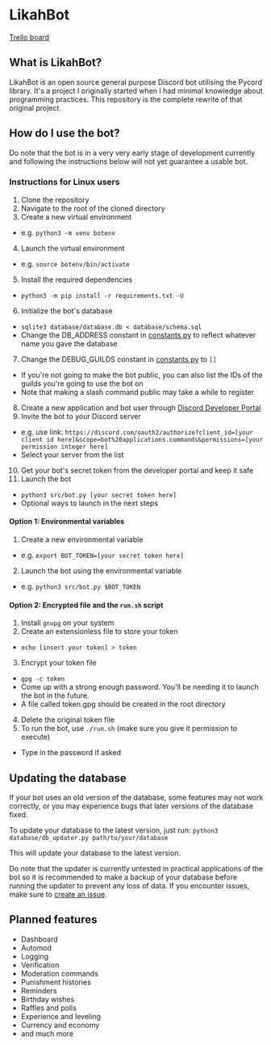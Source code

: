 # LikahBot
[Trello board](https://trello.com/b/ofVmXaHM/likah-bot)
## What is LikahBot?
LikahBot is an open source general purpose Discord bot utilising the Pycord library. It's a project I originally started when I had minimal knowledge about programming practices. This repository is the complete rewrite of that original project.
## How do I use the bot?
Do note that the bot is in a very very early stage of development currently and following the instructions below will not yet guarantee a usable bot.
### Instructions for Linux users
1. Clone the repository
2. Navigate to the root of the cloned directory
3. Create a new virtual environment
  - e.g. `python3 -m venv botenv`
4. Launch the virtual environment
  - e.g. `source botenv/bin/activate`
5. Install the required dependencies
  - `python3 -m pip install -r requirements.txt -U`
6. Initialize the bot's database
  - `sqlite3 database/database.db < database/schema.sql`
  - Change the DB_ADDRESS constant in [constants.py](https://github.com/Veloxization/likahbot/blob/main/src/config/constants.py) to reflect whatever name you gave the database
7. Change the DEBUG_GUILDS constant in [constants.py](https://github.com/Veloxization/likahbot/blob/main/src/config/constants.py) to `[]`
  - If you're not going to make the bot public, you can also list the IDs of the guilds you're going to use the bot on
  - Note that making a slash command public may take a while to register
8. Create a new application and bot user through [Discord Developer Portal](https://discord.com/developers/applications)
9. Invite the bot to your Discord server
  - e.g. use link: `https://discord.com/oauth2/authorize?client_id=[your client id here]&scope=bot%20applications.commands&permissions=[your permission integer here]`
  - Select your server from the list
10. Get your bot's secret token from the developer portal and keep it safe
11. Launch the bot
  - `python3 src/bot.py [your secret token here]`
  - Optional ways to launch in the next steps
#### Option 1: Environmental variables
1. Create a new environmental variable
  - e.g. `export BOT_TOKEN=[your secret token here]`
2. Launch the bot using the environmental variable
  - e.g. `python3 src/bot.py $BOT_TOKEN`
#### Option 2: Encrypted file and the `run.sh` script
1. Install `gnupg` on your system
2. Create an extensionless file to store your token
  - `echo [insert your token] > token`
3. Encrypt your token file
  - `gpg -c token`
  - Come up with a strong enough password. You'll be needing it to launch the bot in the future.
  - A file called token.gpg should be created in the root directory
4. Delete the original token file
5. To run the bot, use `./run.sh` (make sure you give it permission to execute)
  - Type in the password if asked
## Updating the database
If your bot uses an old version of the database, some features may not work correctly, or you may experience bugs that later versions of the database fixed.

To update your database to the latest version, just run: `python3 database/db_updater.py path/to/your/database`

This will update your database to the latest version.

Do note that the updater is currently untested in practical applications of the bot so it is recommended to make a backup of your database before running the updater to prevent any loss of data. If you encounter issues, make sure to [create an issue](https://github.com/Veloxization/likahbot/issues/new/choose).
## Planned features
* Dashboard
* Automod
* Logging
* Verification
* Moderation commands
* Punishment histories
* Reminders
* Birthday wishes
* Raffles and polls
* Experience and leveling
* Currency and economy
* and much more
